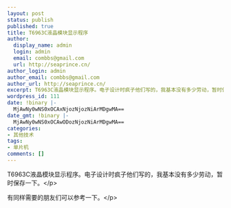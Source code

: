 ```yaml
---
layout: post
status: publish
published: true
title: T6963C液晶模块显示程序
author:
  display_name: admin
  login: admin
  email: combbs@gmail.com
  url: http://seaprince.cn/
author_login: admin
author_email: combbs@gmail.com
author_url: http://seaprince.cn/
excerpt: T6963C液晶模块显示程序。电子设计时疯子他们写的，我基本没有多少劳动，暂时保存一下。
wordpress_id: 111
date: !binary |-
  MjAwNy0wNS0xOCAxNjozNjozNiArMDgwMA==
date_gmt: !binary |-
  MjAwNy0wNS0xOCAwODozNjozNiArMDgwMA==
categories:
- 其他技术
tags:
- 单片机
comments: []
---
```

<p>T6963C液晶模块显示程序。电子设计时疯子他们写的，我基本没有多少劳动，暂时保存一下。<&#47;p></p>
<p>有同样需要的朋友们可以参考一下。<&#47;p></p>
